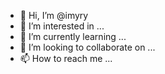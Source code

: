 - 👋 Hi, I’m @imyry
- 👀 I’m interested in ...
- 🌱 I’m currently learning ...
- 💞️ I’m looking to collaborate on ...
- 📫 How to reach me ...

<!---
imyry/imyry is a ✨ special ✨ repository because its `README.md` (this file) appears on your GitHub profile.
You can click the Preview link to take a look at your changes.
--->
